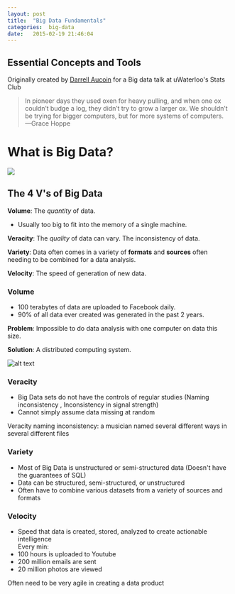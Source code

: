 ```yaml
---
layout: post
title:  "Big Data Fundamentals"
categories:  big-data 
date:   2015-02-19 21:46:04
---
```


## Essential Concepts and Tools

Originally created by [Darrell Aucoin](https://github.com/NormallySane) for a Big data talk at uWaterloo's Stats Club

> In pioneer days they used oxen for heavy pulling, and when one ox couldn’t budge a log, they didn’t try to grow a larger ox. We shouldn’t be trying for bigger computers, but for more systems of computers.  
> —Grace Hoppe

# What is Big Data?
![](https://raw.githubusercontent.com/NormallySane/Big_Data_Presentation/master//images/4-Vs-of-big-data.jpg)

## The 4 V's of Big Data

__Volume__: The _quantity_ of data. 

+ Usually too big to fit into the memory of a single machine.

__Veracity__: The _quality_ of data can vary. The inconsistency of data. 

__Variety__: Data often comes in a variety of __formats__ and __sources__ often needing to be combined for a data analysis.

__Velocity__: The speed of generation of new data.

### Volume
+ 100 terabytes of data are uploaded to Facebook daily.
+ 90% of all data ever created was generated in the past 2 years.
    
__Problem__: Impossible to do data analysis with one computer on data this size.

__Solution__: A distributed computing system.

![alt text](https://raw.githubusercontent.com/NormallySane/Big_Data_Presentation/master//images/Yahoo-hadoop-cluster_OSCON_2007.jpg)

### Veracity
+ Big Data sets do not have the controls of regular studies (Naming inconsistency , Inconsistency in signal strength)
+ Cannot simply assume data missing at random

Veracity naming inconsistency: a musician named several different ways in several different files

### Variety
+ Most of Big Data is unstructured or semi-structured data (Doesn't have the guarantees of SQL)
+ Data can be structured, semi-structured, or unstructured  
+ Often have to combine various datasets from a variety of sources and formats  

### Velocity
+ Speed that data is created, stored, analyzed to create actionable intelligence  
Every min:  
+ 100 hours is uploaded to Youtube  
+ 200 million emails are sent  
+ 20 million photos are viewed  

Often need to be very agile in creating a data product

